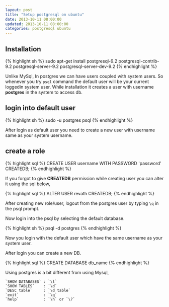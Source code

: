 ```yaml
---
layout: post
title: "Setup postgresql on ubuntu"
date: 2013-10-11 08:00:00
updated: 2013-10-11 08:00:00
categories: postgresql ubuntu
---
```


## Installation

{% highlight sh %}
sudo apt-get install postgresql-9.2 postgresql-contrib-9.2 
postgresql-server-9.2 postgresql-server-dev-9.2
{% endhighlight %}

Unlike MySql, In postgres we can have users coupled with system users. So whenever you try `psql` command the default user will be your current loggedin system user. While installation it creates a user with username **postgres** in the system to access db.

## login into default user
{% highlight sh %}
sudo -u postgres psql
{% endhighlight %}

After login as default user you need to create a new user with username same as your system username.

## create a role
{% highlight sql %}
CREATE USER username WITH PASSWORD 'password' CREATEDB;
{% endhighlight %}

If you forgot to give **CREATEDB** permission while creating user you can alter it using the sql below,

{% highlight sql %}
ALTER USER revath CREATEDB;
{% endhighlight %}

After creating new role/user, logout from the postgres user by typing `\q` in the psql prompt.

Now login into the psql by selecting the default database.

{% highlight sh %}
psql -d postgres
{% endhighlight %}

Now you login with the default user which have the same username as your system user.

After login you can create a new DB.

{% highlight sql %}
CREATE DATABASE db_name
{% endhighlight %}

Using postgres is a bit different from using Mysql, 

    `SHOW DATABASES` : `\l`  
    `SHOW TABLES`    : `\d`  
    `DESC table`     : `\d table`  
    `exit`           : `\q`  
    `help`           : `\h` or `\?`  